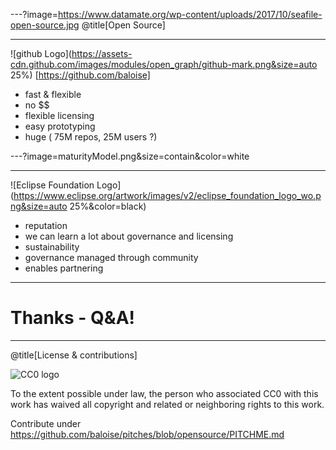 ---?image=https://www.datamate.org/wp-content/uploads/2017/10/seafile-open-source.jpg
@title[Open Source]

---
![github Logo](https://assets-cdn.github.com/images/modules/open_graph/github-mark.png&size=auto 25%)
[https://github.com/baloise]
* fast & flexible
* no $$
* flexible licensing
* easy prototyping
* huge ( 75M repos, 25M users ?)

---?image=maturityModel.png&size=contain&color=white

---
![Eclipse Foundation Logo](https://www.eclipse.org/artwork/images/v2/eclipse_foundation_logo_wo.png&size=auto 25%&color=black)
* reputation
* we can learn a lot about governance and licensing
* sustainability
* governance managed through community
* enables partnering

---
# Thanks - Q&A!
---

@title[License & contributions]

![CC0 logo](https://licensebuttons.net/p/zero/1.0/88x31.png)

To the extent possible under law, the person who associated CC0 with this work has waived all copyright and related or neighboring rights to this work. 

Contribute under https://github.com/baloise/pitches/blob/opensource/PITCHME.md
